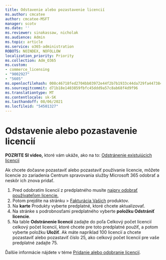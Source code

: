 ```yaml
---
title: Odstavenie alebo pozastavenie licencií
ms.author: cmcatee
author: cmcatee-MSFT
manager: scotv
ms.date: ''
ms.reviewer: sinakassaw, nicholak
ms.audience: Admin
ms.topic: article
ms.service: o365-administration
ROBOTS: NOINDEX, NOFOLLOW
localization_priority: Priority
ms.collection: Adm_O365
ms.custom:
- commerce_licensing
- "9002927"
- "5605"
ms.openlocfilehash: 008c46718fed2704bb03972e44f2b7b1933c44da729fa4473841939cc5caed51
ms.sourcegitcommit: d71b18e1403859fbfc45ddd9a57c8ab68f4d9f96
ms.translationtype: MT
ms.contentlocale: sk-SK
ms.lasthandoff: 08/06/2021
ms.locfileid: "54501327"
---
```

# <a name="suspend-or-pause-licenses"></a>Odstavenie alebo pozastavenie licencií

**POZRITE SI video,** ktoré vám ukáže, ako na to: [Odstránenie existujúcich licencií](https://go.microsoft.com/fwlink/p/?linkid=2154938)

Ak chcete dočasne pozastaviť alebo pozastaviť používanie licencie, môžete licencie zo zariadenia Centrum spravovania služby Microsoft 365 odobrať a neskôr ich znova pridať.

1. Pred odobratím licencií z predplatného musíte [najprv odobrať používateľom licencie.](/microsoft-365/admin/manage/remove-licenses-from-users)
2. Potom prejdite na stránku  >  [Fakturácia Vašich](https://go.microsoft.com/fwlink/p/?linkid=842054) produktov.
3. Na **karte** Produkty vyberte predplatné, ktoré chcete aktualizovať.
4. Na stránke s podrobnosťami predplatného vyberte **položku Odstrániť licencie**.
5. Na table **Odstránenie licencií** zadajte  do poľa Celkový počet licencií celkový počet licencií, ktoré chcete pre toto predplatné použiť, a potom vyberte položku **Uložiť**. Ak máte napríklad 100 licencií a chcete pozastaviť alebo pozastaviť číslo 25, ako celkový počet licencií pre vaše predplatné zadajte 75.

Ďalšie informácie nájdete v téme [Pridanie alebo odobranie licencií](/microsoft-365/commerce/licenses/buy-licenses).